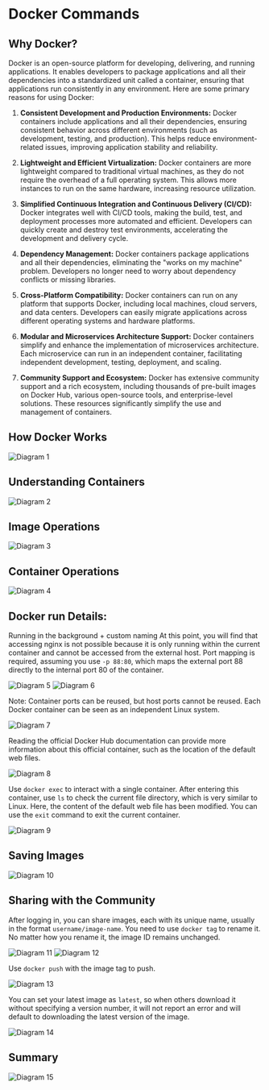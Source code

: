 # Docker Commands

## Why Docker?

Docker is an open-source platform for developing, delivering, and running applications. It enables developers to package applications and all their dependencies into a standardized unit called a container, ensuring that applications run consistently in any environment. Here are some primary reasons for using Docker:

1. **Consistent Development and Production Environments:**
   Docker containers include applications and all their dependencies, ensuring consistent behavior across different environments (such as development, testing, and production). This helps reduce environment-related issues, improving application stability and reliability.

2. **Lightweight and Efficient Virtualization:**
   Docker containers are more lightweight compared to traditional virtual machines, as they do not require the overhead of a full operating system. This allows more instances to run on the same hardware, increasing resource utilization.

3. **Simplified Continuous Integration and Continuous Delivery (CI/CD):**
   Docker integrates well with CI/CD tools, making the build, test, and deployment processes more automated and efficient. Developers can quickly create and destroy test environments, accelerating the development and delivery cycle.

4. **Dependency Management:**
   Docker containers package applications and all their dependencies, eliminating the "works on my machine" problem. Developers no longer need to worry about dependency conflicts or missing libraries.

5. **Cross-Platform Compatibility:**
   Docker containers can run on any platform that supports Docker, including local machines, cloud servers, and data centers. Developers can easily migrate applications across different operating systems and hardware platforms.

6. **Modular and Microservices Architecture Support:**
   Docker containers simplify and enhance the implementation of microservices architecture. Each microservice can run in an independent container, facilitating independent development, testing, deployment, and scaling.

7. **Community Support and Ecosystem:**
   Docker has extensive community support and a rich ecosystem, including thousands of pre-built images on Docker Hub, various open-source tools, and enterprise-level solutions. These resources significantly simplify the use and management of containers.

## How Docker Works

![Diagram 1](./images/Picture1.png)

## Understanding Containers

![Diagram 2](./images/Picture2.png)

## Image Operations

![Diagram 3](./images/Picture3.png)

## Container Operations

![Diagram 4](./images/Picture4.png)

## Docker run Details:

Running in the background + custom naming
At this point, you will find that accessing nginx is not possible because it is only running within the current container and cannot be accessed from the external host. Port mapping is required, assuming you use `-p 88:80`, which maps the external port 88 directly to the internal port 80 of the container.

![Diagram 5](./images/Picture5.png)
![Diagram 6](./images/Picture6.png)

Note: Container ports can be reused, but host ports cannot be reused.
Each Docker container can be seen as an independent Linux system.

![Diagram 7](./images/Picture7.png)

Reading the official Docker Hub documentation can provide more information about this official container, such as the location of the default web files.

![Diagram 8](./images/Picture8.png)

Use `docker exec` to interact with a single container. After entering this container, use `ls` to check the current file directory, which is very similar to Linux. Here, the content of the default web file has been modified. You can use the `exit` command to exit the current container.

![Diagram 9](./images/Picture9.png)

## Saving Images

![Diagram 10](./images/Picture10.png)

## Sharing with the Community

After logging in, you can share images, each with its unique name, usually in the format `username/image-name`. You need to use `docker tag` to rename it. No matter how you rename it, the image ID remains unchanged.

![Diagram 11](./images/Picture11.png)
![Diagram 12](./images/Picture12.png)

Use `docker push` with the image tag to push.

![Diagram 13](./images/Picture13.png)

You can set your latest image as `latest`, so when others download it without specifying a version number, it will not report an error and will default to downloading the latest version of the image.

![Diagram 14](./images/Picture14.png)

## Summary

![Diagram 15](./images/Picture15.png)

